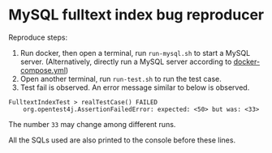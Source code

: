 MySQL fulltext index bug reproducer
===================================

Reproduce steps:
1. Run docker, then open a terminal, run `run-mysql.sh` to start a MySQL server.
(Alternatively, directly run a MySQL server according to [docker-compose.yml](docker-compose.yml))
2. Open another terminal, run `run-test.sh` to run the test case.
3. Test fail is observed. An error message similar to below is observed.
```
FulltextIndexTest > realTestCase() FAILED
    org.opentest4j.AssertionFailedError: expected: <50> but was: <33>
```
The number `33` may change among different runs.

All the SQLs used are also printed to the console before these lines.
